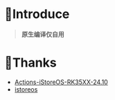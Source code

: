 
# 🤔Introduce
> **原生编译仅自用**

# 🙏Thanks
- [Actions-iStoreOS-RK35XX-24.10](https://github.com/xiaomeng9597/Actions-iStoreOS-RK35XX-24.10)
- [istoreos](https://github.com/istoreos/istoreos)
